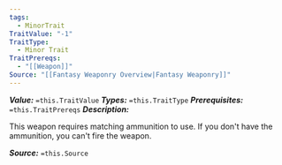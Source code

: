 ```yaml
---
tags:
  - MinorTrait
TraitValue: "-1"
TraitType:
  - Minor Trait
TraitPrereqs:
  - "[[Weapon]]"
Source: "[[Fantasy Weaponry Overview|Fantasy Weaponry]]"
---
```

***Value:*** `=this.TraitValue`
***Types:*** `=this.TraitType`
***Prerequisites:*** `=this.TraitPrereqs`
***Description:***

This weapon requires matching ammunition to use. If you don't have the ammunition, you can't fire the weapon.

***Source:*** `=this.Source`